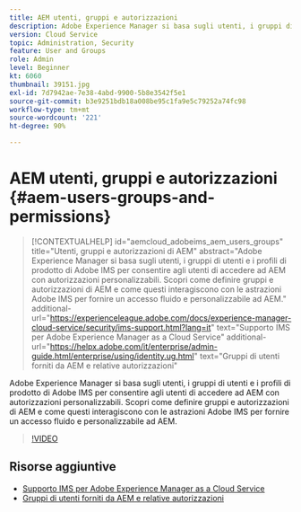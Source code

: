 ```yaml
---
title: AEM utenti, gruppi e autorizzazioni
description: Adobe Experience Manager si basa sugli utenti, i gruppi di utenti e i profili di prodotto di Adobe IMS per consentire agli utenti di accedere ad AEM con autorizzazioni personalizzabili. Scopri come definire gruppi e autorizzazioni di AEM e come questi interagiscono con le astrazioni Adobe IMS per fornire un accesso fluido e personalizzabile ad AEM.
version: Cloud Service
topic: Administration, Security
feature: User and Groups
role: Admin
level: Beginner
kt: 6060
thumbnail: 39151.jpg
exl-id: 7d7942ae-7e38-4abd-9900-5b8e3542f5e1
source-git-commit: b3e9251bdb18a008be95c1fa9e5c79252a74fc98
workflow-type: tm+mt
source-wordcount: '221'
ht-degree: 90%

---
```


# AEM utenti, gruppi e autorizzazioni {#aem-users-groups-and-permissions}

>[!CONTEXTUALHELP]
>id="aemcloud_adobeims_aem_users_groups"
>title="Utenti, gruppi e autorizzazioni di AEM"
>abstract="Adobe Experience Manager si basa sugli utenti, i gruppi di utenti e i profili di prodotto di Adobe IMS per consentire agli utenti di accedere ad AEM con autorizzazioni personalizzabili. Scopri come definire gruppi e autorizzazioni di AEM e come questi interagiscono con le astrazioni Adobe IMS per fornire un accesso fluido e personalizzabile ad AEM."
>additional-url="https://experienceleague.adobe.com/docs/experience-manager-cloud-service/security/ims-support.html?lang=it" text="Supporto IMS per Adobe Experience Manager as a Cloud Service"
>additional-url="https://helpx.adobe.com/it/enterprise/admin-guide.html/enterprise/using/identity.ug.html" text="Gruppi di utenti forniti da AEM e relative autorizzazioni"

Adobe Experience Manager si basa sugli utenti, i gruppi di utenti e i profili di prodotto di Adobe IMS per consentire agli utenti di accedere ad AEM con autorizzazioni personalizzabili. Scopri come definire gruppi e autorizzazioni di AEM e come questi interagiscono con le astrazioni Adobe IMS per fornire un accesso fluido e personalizzabile ad AEM.

>[!VIDEO](https://video.tv.adobe.com/v/39151?quality=12&learn=on)

## Risorse aggiuntive

+ [Supporto IMS per Adobe Experience Manager as a Cloud Service](https://experienceleague.adobe.com/docs/experience-manager-cloud-service/security/ims-support.html?lang=it)
+ [Gruppi di utenti forniti da AEM e relative autorizzazioni](https://experienceleague.adobe.com/docs/experience-manager-65/administering/security/security.html#built-in-users-and-groups)
